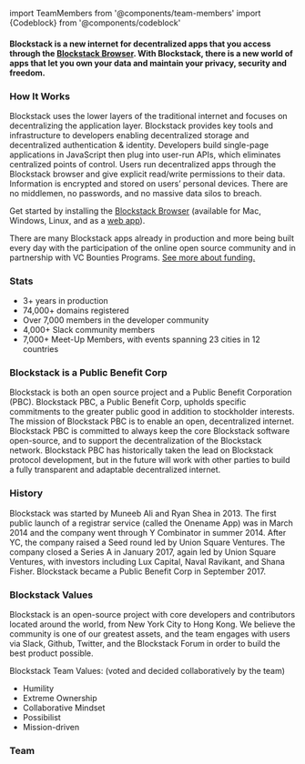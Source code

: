 import TeamMembers from '@components/team-members'
import {Codeblock} from '@components/codeblock'

#### Blockstack is a new internet for decentralized apps that you access through the [Blockstack Browser](/install). With Blockstack, there is a new world of apps that let you own your data and maintain your privacy, security and freedom.

<Codeblock />

### How It Works

Blockstack uses the lower layers of the traditional internet and focuses on decentralizing the application layer. Blockstack provides key tools and infrastructure to developers enabling decentralized storage and decentralized authentication & identity. Developers build single-page applications in JavaScript then plug into user-run APIs, which eliminates centralized points of control. Users run decentralized apps through the Blockstack browser and give explicit read/write permissions to their data. Information is encrypted and stored on users’ personal devices. There are no middlemen, no passwords, and no massive data silos to breach.

Get started by installing the [Blockstack Browser](/install) (available for Mac, Windows, Linux, and as a [web app](https://browser.blockstack.org)).

There are many Blockstack apps already in production and more being built every day with the participation of the online open source community and in partnership with VC Bounties Programs. [See more about funding.](/funding)

### Stats

- 3+ years in production
- 74,000+ domains registered
- Over 7,000 members in the developer community
- 4,000+ Slack community members
- 7,000+ Meet-Up Members, with events spanning 23 cities in 12 countries

### Blockstack is a Public Benefit Corp

Blockstack is both an open source project and a Public Benefit Corporation (PBC). Blockstack PBC, a Public Benefit Corp, upholds specific commitments to the greater public good in addition to stockholder interests. The mission of Blockstack PBC is to enable an open, decentralized internet. Blockstack PBC is committed to always keep the core Blockstack software open-source, and to support the decentralization of the Blockstack network. Blockstack PBC has historically taken the lead on Blockstack protocol development, but in the future will work with other parties to build a fully transparent and adaptable decentralized internet.

### History

Blockstack was started by Muneeb Ali and Ryan Shea in 2013. The first public launch of a registrar service (called the Onename App) was in March 2014 and the company went through Y Combinator in summer 2014. After YC, the company raised a Seed round led by Union Square Ventures. The company closed a Series A in January 2017, again led by Union Square Ventures, with investors including Lux Capital, Naval Ravikant, and Shana Fisher. Blockstack became a Public Benefit Corp in September 2017.

### Blockstack Values

Blockstack is an open-source project with core developers and contributors located around the world, from New York City to Hong Kong. We believe the community is one of our greatest assets, and the team engages with users via Slack, Github, Twitter, and the Blockstack Forum in order to build the best product possible.

Blockstack Team Values: (voted and decided collaboratively by the team)

- Humility
- Extreme Ownership
- Collaborative Mindset
- Possibilist
- Mission-driven

### Team

<TeamMembers />
